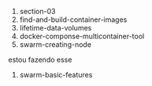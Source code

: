 1. section-03
1. find-and-build-container-images
1. lifetime-data-volumes
1. docker-componse-multicontainer-tool
1. swarm-creating-node



estou fazendo esse
1. swarm-basic-features


